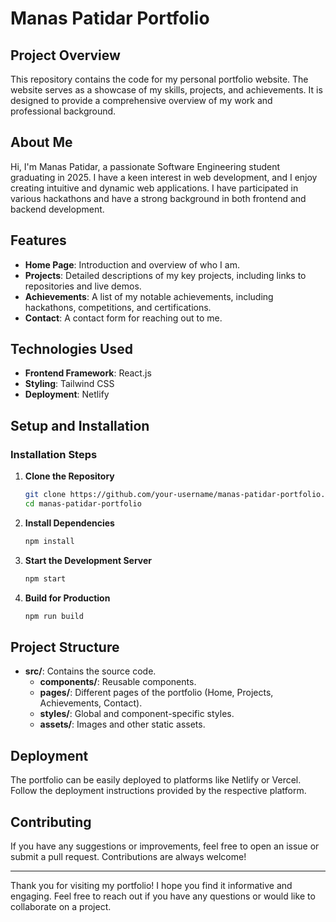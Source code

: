 # Manas Patidar Portfolio

## Project Overview

This repository contains the code for my personal portfolio website. The website serves as a showcase of my skills, projects, and achievements. It is designed to provide a comprehensive overview of my work and professional background.

## About Me

Hi, I'm Manas Patidar, a passionate Software Engineering student graduating in 2025. I have a keen interest in web development, and I enjoy creating intuitive and dynamic web applications. I have participated in various hackathons and have a strong background in both frontend and backend development.

## Features

- **Home Page**: Introduction and overview of who I am.
- **Projects**: Detailed descriptions of my key projects, including links to repositories and live demos.
- **Achievements**: A list of my notable achievements, including hackathons, competitions, and certifications.
- **Contact**: A contact form for reaching out to me.

## Technologies Used

- **Frontend Framework**: React.js
- **Styling**: Tailwind CSS
- **Deployment**: Netlify

## Setup and Installation


### Installation Steps

1. **Clone the Repository**
   ```sh
   git clone https://github.com/your-username/manas-patidar-portfolio.git
   cd manas-patidar-portfolio
   ```

2. **Install Dependencies**
   ```sh
   npm install
   ```

3. **Start the Development Server**
   ```sh
   npm start
   ```

4. **Build for Production**
   ```sh
   npm run build
   ```

## Project Structure

- **src/**: Contains the source code.
  - **components/**: Reusable components.
  - **pages/**: Different pages of the portfolio (Home, Projects, Achievements, Contact).
  - **styles/**: Global and component-specific styles.
  - **assets/**: Images and other static assets.

## Deployment

The portfolio can be easily deployed to platforms like Netlify or Vercel. Follow the deployment instructions provided by the respective platform.

## Contributing

If you have any suggestions or improvements, feel free to open an issue or submit a pull request. Contributions are always welcome!

---

Thank you for visiting my portfolio! I hope you find it informative and engaging. Feel free to reach out if you have any questions or would like to collaborate on a project.
